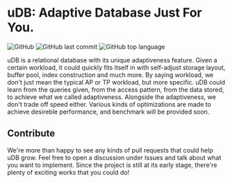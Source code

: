 # uDB: Adaptive Database Just For You.
![GitHub](https://img.shields.io/github/license/chrisxu333/uDB)
![GitHub last commit](https://img.shields.io/github/last-commit/chrisxu333/uDB)
![GitHub top language](https://img.shields.io/github/languages/top/chrisxu333/uDB)


uDB is a relational database with its unique adaptiveness feature. 
Given a certain workload, it could quickly fits itself in with self-adjust storage layout, buffer pool, index construction and much more.
By saying workload, we don't just mean the typical AP or TP workload, but more specific. uDB could learn from the queries given, from the access pattern, from the data stored, to achieve what we called adaptiveness.
Alongside the adaptiveness, we don't trade off speed either. Various kinds of optimizations are made to achieve desireble performance, and benchmark will be provided soon.

## Contribute
We're more than happy to see any kinds of pull requests that could help uDB grow. Feel free to open a discussion under Issues and talk about what you want to implement. Since the project is still at its early stage, there're plenty of exciting works that you could do!
